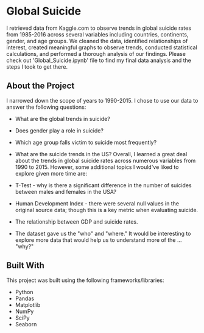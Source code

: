 # Global Suicide

I retrieved data from Kaggle.com to observe trends in global suicide rates from 1985-2016 across several variables including countries, continents, gender, and age groups. We cleaned the data, identified relationships of interest, created meaningful graphs to observe trends, conducted statistical calculations, and performed a thorough analysis of our findings. Please check out  'Global_Suicide.ipynb' file to find my final data analysis and the steps I took to get there. 


## About the Project
I narrowed down the scope of years to 1990-2015. I chose to use our data to answer the following questions:

- What are the global trends in suicide?
- Does gender play a role in suicide?
- Which age group falls victim to suicide most frequently?
- What are the suicide trends in the US?
Overall, I learned a great deal about the trends in global suicide rates across numerous variables from 1990 to 2015. However, some additional topics I would've liked to explore given more time are:

- T-Test - why is there a significant difference in the number of suicides between males and females in the USA?
- Human Development Index - there were several null values in the original source data; though this is a key metric when evaluating suicide.
- The relationship between GDP and suicide rates.
- The dataset gave us the "who" and "where." It would be interesting to explore more data that would help us to understand more of the ... "why?"

## Built With
This project was built using the following frameworks/libraries:

- Python
- Pandas
- Matplotlib
- NumPy
- SciPy
- Seaborn
